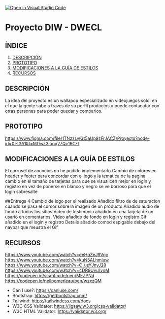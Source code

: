 [![Open in Visual Studio Code](https://classroom.github.com/assets/open-in-vscode-c66648af7eb3fe8bc4f294546bfd86ef473780cde1dea487d3c4ff354943c9ae.svg)](https://classroom.github.com/online_ide?assignment_repo_id=9734817&assignment_repo_type=AssignmentRepo)
# Proyecto DIW - DWECL

## ÍNDICE   
1. [DESCRIPCIÓN](#id1)
2. [PROTOTIPO](#id2)
3. [MODIFICACIONES A LA GUÍA DE ESTILOS](#id3)
4. [RECURSOS](#id4)

## DESCRIPCIÓN<a name="id1"></a>
La idea del proyecto es un wallapop especializado en videojuegos solo, en el que la gente sube a traves de su perfil productos
y puede contacatar con otras personas para poder quedar y comparlos.

## PROTOTIPO<a name="id2"></a>
https://www.figma.com/file/1TNzzLylGt5aUp9zFrJACZ/Proyecto?node-id=0%3A1&t=MDwk3lunq27Qy16C-1

## MODIFICACIONES A LA GUÍA DE ESTILOS<a name="id3"></a>
El carrusel de anuncios no he podido implementarlo
Cambio de colores en header y footer para concordar con el logo y la tematica de la pagina
cambio en el tamaño de tarjetas para que se visualicen mejor
en login y registro en vez de ponerse en blanco y negro se ve borroso para que el login sobresalte

##Entrega 4
Cambio de logo por el realizado
Añadido filtro de de saturacion cuando se pasa el cursor sobre la imagen de un producto
Añadido audio de fondo a todos los sitios
Video de testimonio añadido en una tarjeta de un usario en comentarios.
Video añadido de fondo en login y registro
Gif añadido en el login y registro
Details añadido comod esplgable debajo del navbar que meustra el Gif

## RECURSOS<a name="id4"></a>
https://www.youtube.com/watch?v=eeHqZeJ9Vqc
https://www.youtube.com/watch?v=kuN5ALhmIuw
https://www.youtube.com/watch?v=C_usYJnyJ28
https://www.youtube.com/watch?v=4DR9Uvu1vnM
https://codepen.io/scanfcode/pen/MEZPNd
https://codepen.io/neilpomerleau/pen/wzxzQM 

- Can I use?: https://caniuse.com/
- Bootstrap: https://getbootstrap.com/
- Tailwind: https://tailwindcss.com/docs
- W3C CSS Validator: https://jigsaw.w3.org/css-validator/
- W3C HTML Validator: https://validator.w3.org/
